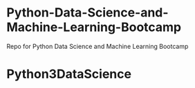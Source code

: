 # Python-Data-Science-and-Machine-Learning-Bootcamp
Repo for Python Data Science and Machine Learning Bootcamp
# Python3DataScience
